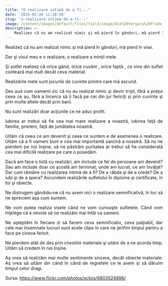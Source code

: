 ```yaml
---
title: "O realizare intimă de a fi..."
date: '2015-02-26 11:18:38'
slug: 'o-realizare-intima-de-a-fi---'
image: /content/images/default/files/field/image/Ale%20Vergara%20Frade.jpg
description: >-
    Realizez că nu am realizat nimic şi mă pierd în gânduri, mă pierd în vise.Dar şi visul meu e o realizare, o realizare a minţii mele.Şi astfel realizez că  orice gând, orice cuvânt , orice faptă , ce
---
```

<div class="kg-card-markdown"><p style="text-align: justify;">Realizez că nu am realizat nimic şi mă pierd în gânduri, mă pierd în vise.</p>
<p style="text-align: justify;">Dar şi visul meu e o realizare, o realizare a minţii mele.</p>
<p style="text-align: justify;">Şi astfel realizez că  orice gând, orice cuvânt , orice faptă , ce vine din suflet contează mai mult decât ceva material.</p>
<p style="text-align: justify;"> Realizările mele sunt jocurile de cuvinte printre care mă ascund.</p>
<p style="text-align: justify;"> Des aud cum oamenii zic că nu au realizat nimic şi devin trişti, fără a preţui ceea ce au, fără a încerca să îi facă pe cei din jur fericiţi şi prin cuvinte şi prin multe altele decât prin bani.</p>
<p style="text-align: justify;"> Nu sunt realizări doar acţiunile ce ne aduc profit.</p>
<p style="text-align: justify;"> Iubirea ar trebui să fie cea mai mare realizare a noastră, iubirea faţă de familie, prieteni, faţă de jumătatea noastră.</p>
<p style="text-align: justify;"> Uităm că ceea ce am devenit  şi ceea ce suntem e de asemenea o  realizare. Uităm că a fi oameni buni e cea mai importantă sarcină a noastră.  Să nu ne pierdem pe noi înşine, să ne păstrăm puritatea  ar trebui să fie considerată cea mai dificilă realizare pe care o posedăm.</p>
<p style="text-align: justify;"> Dacă am face o listă cu realizări, am include ce fel de persoane am devenit? Sau am include doar ce şcoală am terminat, unde am lucrat, ce am învăţat?  Dar cum rămâne cu realizarea intimă de a fi? De a răbda şi de a crede? De a iubi şi de a spera? Ascundem realizările sufletului în diplome şi certificate, în foi şi obiecte.</p>
<p style="text-align: justify;"> Ne distrugem gândidu-ne că nu avem nici o realizare semnificativă, în loc să ne apreciem aşa cum suntem.</p>
<p style="text-align: justify;"> Ne vom putea realiza visele când ne vom cunoaşte sufletele. Când vom înţelege că e nevoie să ne realizăm mai întâi ca oameni.</p>
<p style="text-align: justify;"> Ne aşteptăm în fiecare zi să facem ceva semnificativ, ceva palpabil, dar cele mai însemnate lucruri sunt acele clipe în care ne jertfim timpul pentru a face pe cineva fericit.</p>
<p style="text-align: justify;"> Ne pierdem atât de des prin chestiile materiale şi uităm de a ne acorda timp. Uităm să credem în noi înşine.</p>
<p style="text-align: justify;">Aş vrea să realizăm mai multe sentimente sincere, decât obiecte materiale. Aş vrea să uităm din când în când de regretele ce le avem şi să dăruim timpul celor dragi.</p>
<p style="text-align: justify;"> </p>
<p>Sursa: <a href="https://www.flickr.com/photos/xclios/6803524896/">https://www.flickr.com/photos/xclios/6803524896/</a></p>
</div>
    